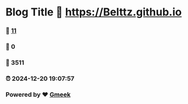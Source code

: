 # Blog Title :link: https://Belttz.github.io 
### :page_facing_up: [11](https://Belttz.github.io/tag.html) 
### :speech_balloon: 0 
### :hibiscus: 3511 
### :alarm_clock: 2024-12-20 19:07:57 
### Powered by :heart: [Gmeek](https://github.com/Meekdai/Gmeek)
